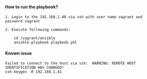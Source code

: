 #### How to run the playbook?

    1. Login to the 192.168.1.40 via ssh with user name vagrant and password vagrant

    2. Execute following commands:

        cd /vagrant/ansible
        ansible-playbook playbook.yml

#### Known issue

    Failed to connect to the host via ssh:  WARNING: REMOTE HOST IDENTIFICATION HAS CHANGED!
    ssh-keygen -R 192.168.1.41
